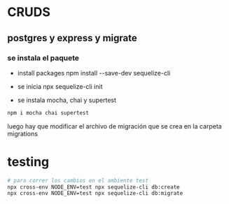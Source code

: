 # CRUDS
## postgres y express y migrate

### se instala el paquete 

- install packages 
npm install --save-dev sequelize-cli

- se inicia
npx sequelize-cli init

- se instala mocha, chai y supertest
```bash
npm i mocha chai supertest
```
luego hay que modificar el archivo de migración que se crea en la carpeta migrations

# testing 

```bash
# para correr los cambios en el ambiente test
npx cross-env NODE_ENV=test npx sequelize-cli db:create
npx cross-env NODE_ENV=test npx sequelize-cli db:migrate
```

